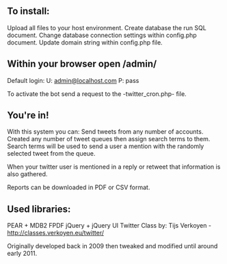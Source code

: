 ## To install:

Upload all files to your host environment.
Create database the run SQL document.
Change database connection settings within config.php document.
Update domain string within config.php file.

## Within your browser open /admin/

Default login:
U: admin@localhost.com
P: pass

To activate the bot send a request to the -twitter_cron.php- file.

## You're in!

With this system you can:
Send tweets from any number of accounts.
Created any number of tweet queues then assign search terms to them.
Search terms will be used to send a user a mention with the randomly selected tweet from the queue.

When your twitter user is mentioned in a reply or retweet that information is also gathered.

Reports can be downloaded in PDF or CSV format.

## Used libraries:
PEAR + MDB2
FPDF
jQuery + jQuery UI
Twitter Class by: Tijs Verkoyen - http://classes.verkoyen.eu/twitter/

Originally developed back in 2009 then tweaked and modified until around early 2011.

